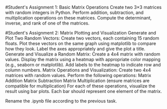 #Student's Assignment 1: Basic Matrix Operations
Create two 3×3 matrices with random integers in Python.
Perform addition, subtraction, and multiplication operations on these matrices.
Compute the determinant, inverse, and rank of one of the matrices.

#Student's Assignment 2: Matrix Plotting and Visualization
Generate and Plot Two Random Vectors:
Create two vectors, each containing 15 random floats.
Plot these vectors on the same graph using matplotlib to compare how they look.
Label the axes appropriately and give the plot a title.
Generate and Visualize a Random Matrix:
Create a 4x4 matrix with random values.
Display the matrix using a heatmap with appropriate color mapping (e.g., seaborn or matplotlib).
Add labels to the heatmap to indicate row and column numbers.
Matrix Operations and Visualization:
Create two 4x4 matrices with random values.
Perform the following operations:
Matrix Addition
Matrix Subtraction
Matrix Multiplication (ensure matrices are compatible for multiplication)
For each of these operations, visualize the result using bar plots. Each bar should represent one element of the matrix.


Rename the .ipynb file according to the previous task. 
